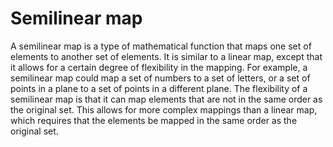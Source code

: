 # Semilinear map

A semilinear map is a type of mathematical function that maps one set of elements to another set of elements. It is similar to a linear map, except that it allows for a certain degree of flexibility in the mapping. For example, a semilinear map could map a set of numbers to a set of letters, or a set of points in a plane to a set of points in a different plane. The flexibility of a semilinear map is that it can map elements that are not in the same order as the original set. This allows for more complex mappings than a linear map, which requires that the elements be mapped in the same order as the original set.
